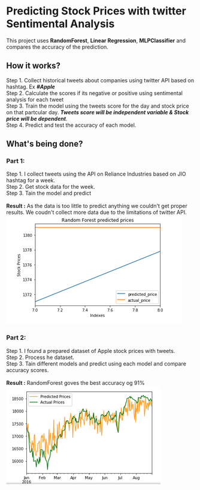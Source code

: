 # Predicting Stock Prices with twitter Sentimental Analysis

This project uses **RandomForest**, **Linear Regression**, **MLPClassifier** and compares the accuracy of the prediction.

## How it works?
Step 1. Collect historical tweets about companies using twitter API based on hashtag. Ex ***#Apple*** <br>
Step 2. Calculate the scores if its negative or positive using sentimental analysis for each tweet <br>
Step 3. Train the model using the tweets score for the day and stock price on that partcular day. ***Tweets score will be independent variable & Stock price will be dependent***. <br>
Step 4. Predict and test the accuracy of each model. <br>

## What's being done?
### Part 1: 
Step 1. I collect tweets using the API on Reliance Industries based on JIO hashtag for a week.<br>
Step 2. Get stock data for the week.<br>
Step 3. Tain the model and predict <br> <br>
**Result :** As the data is too little to predict anything we couldn't get proper results. We coudn't collect more data due to the limitations of twitter API. <br>
![](Outputs/RandomForest_Reliance_Week_Data.png)

### Part 2: 
Step 1. I found a prepared dataset of Apple stock prices with tweets.<br>
Step 2. Process he dataset.<br>
Step 3. Tain different models and predict using each model and compare accuracy scores.<br><br>
**Result :** RandomForest goves the best accuracy og 91%<br>
![](Outputs/RandomForest_Apple_Historical_Dataset_Final.png)
